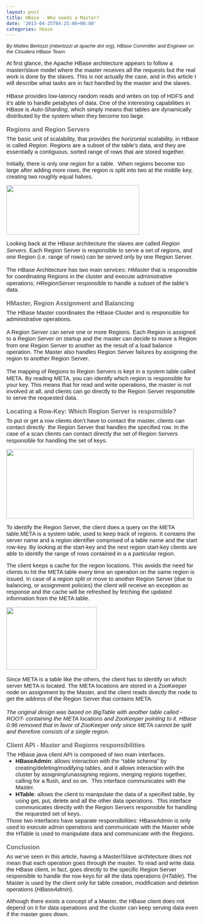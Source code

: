 ```yaml
---
layout: post
title: HBase - Who needs a Master?
date: '2013-04-25T04:25:06+00:00'
categories: hbase
---
```

<p><i style="font-family: verdana, arial, 'Bitstream Vera Sans', helvetica, sans-serif; font-size: 13px; font-weight: normal; line-height: normal;">By Matteo Bertozzi (mbertozzi at apache dot org),&nbsp;</i><i style="font-family: verdana, arial, 'Bitstream Vera Sans', helvetica, sans-serif; font-size: 13px; font-weight: normal; line-height: normal;">HBase Committer and&nbsp;</i><i style="font-family: verdana, arial, 'Bitstream Vera Sans', helvetica, sans-serif; font-size: 13px; font-weight: normal; line-height: normal;">Engineer on the Cloudera HBase Team.</i></p> 
  <p dir="ltr" style="line-height: 1.15; margin-top: 0pt; margin-bottom: 0pt;"><span style="font-size: 15px; font-family: Arial; background-color: transparent; vertical-align: baseline;">At
 first glance, the Apache HBase architecture appears to follow a 
master/slave model where the master receives all the requests but the 
real work is done by the slaves. This is not actually the case, and in 
this article I will describe what tasks are in fact handled by the 
master and the slaves.</span></p><br /><span style="font-size: 15px; font-family: Arial; background-color: transparent; vertical-align: baseline;"></span> 
  <p dir="ltr" style="line-height: 1.15; margin-top: 0pt; margin-bottom: 0pt;"><span style="font-size: 15px; font-family: Arial; background-color: transparent; vertical-align: baseline;">HBase
 provides low-latency random reads and writes on top of HDFS and it’s 
able to handle petabytes of data. One of the interesting capabilities in
 HBase is </span><span style="font-size: 15px; font-family: Arial; background-color: transparent; font-style: italic; vertical-align: baseline;">Auto-Sharding</span><span style="font-size: 15px; font-family: Arial; background-color: transparent; vertical-align: baseline;">, which simply means that tables are dynamically distributed by the system when they become too large.</span></p> 
  <h3 dir="ltr" style="line-height: 1.15; margin-top: 14pt; margin-bottom: 4pt;"><span style="font-size: 16px; font-family: Arial; color: #666666; background-color: transparent; vertical-align: baseline;">Regions and Region Servers</span></h3> 
  <p dir="ltr" style="line-height: 1.15; margin-top: 0pt; margin-bottom: 0pt;"><span style="font-size: 15px; font-family: Arial; background-color: transparent; vertical-align: baseline;">The basic unit of scalability, that provides the horizontal scalability, in HBase is called </span><span style="font-size: 15px; font-family: Arial; background-color: transparent; font-style: italic; vertical-align: baseline;">Region</span><span style="font-size: 15px; font-family: Arial; background-color: transparent; vertical-align: baseline;">.
 Regions are a subset of the table’s data, and they are essentially a 
contiguous, sorted range of rows that are stored together.</span></p> 
  <p><span style="font-size: 15px; font-family: Arial; background-color: transparent; vertical-align: baseline;">Initially,
 there is only one region for a table. &nbsp;When regions become too large 
after adding more rows, the region is split into two at the middle key, creating two roughly equal halves.</span></p> 
  <p dir="ltr" style="line-height: 1.15; margin-top: 0pt; margin-bottom: 0pt;"><span style="font-size: 15px; font-family: Arial; background-color: transparent; vertical-align: baseline;"></span></p> 
  <p dir="ltr" style="line-height: 1.15; margin-top: 0pt; margin-bottom: 0pt;"><span style="font-size: 15px; font-family: Arial; background-color: transparent; vertical-align: baseline;"><img src="https://lh3.googleusercontent.com/NoQlIlCSHp9O3iMvuJtwaGOPgycvBWxgT2K2cmCljtH4rGEs9Ya-_JQoKNaVgK2XbuNeD_MDecDHaVm5M_auxobvANwsRKPKJ4O2xeaT7x34iwaInAlmfIj61g" height="130" width="348" style="font-family: verdana, arial, 'Bitstream Vera Sans', helvetica, sans-serif; font-size: 13px; line-height: 1.15;" /></span></p> 
  <p> </p> 
  <p dir="ltr" style="line-height: 1.15; margin-top: 0pt; margin-bottom: 0pt;"><span style="font-size: 15px; font-family: Arial; background-color: transparent; vertical-align: baseline;">Looking back at the HBase architecture the slaves are called </span><span style="font-size: 15px; font-family: Arial; background-color: transparent; font-style: italic; vertical-align: baseline;">Region Servers</span><span style="font-size: 15px; font-family: Arial; background-color: transparent; vertical-align: baseline;">.
 Each Region Server is responsible to serve a set of regions, and one 
Region (i.e. range of rows) can be served only by one Region Server.</span></p><br /><span style="font-size: 15px; font-family: Arial; background-color: transparent; vertical-align: baseline;"></span> 
  <p dir="ltr" style="line-height: 1.15; margin-top: 0pt; margin-bottom: 0pt;"><span style="font-size: 15px; font-family: Arial; background-color: transparent; vertical-align: baseline;">The HBase Architecture has two main services: </span><span style="font-size: 15px; font-family: Arial; background-color: transparent; font-style: italic; vertical-align: baseline;">HMaster</span><span style="font-size: 15px; font-family: Arial; background-color: transparent; vertical-align: baseline;"> that is responsible for coordinating Regions in the cluster and execute administrative operations; </span><span style="font-size: 15px; font-family: Arial; background-color: transparent; font-style: italic; vertical-align: baseline;">HRegionServer</span><span style="font-size: 15px; font-family: Arial; background-color: transparent; vertical-align: baseline;"> responsible to handle a subset of the table’s data.</span></p> 
  <h3 dir="ltr" style="line-height: 1.15; margin-top: 14pt; margin-bottom: 4pt;"><span style="font-size: 16px; font-family: Arial; color: #666666; background-color: transparent; vertical-align: baseline;">HMaster, Region Assignment and Balancing</span></h3> 
  <p dir="ltr" style="line-height: 1.15; margin-top: 0pt; margin-bottom: 0pt;"><span style="font-size: 15px; font-family: Arial; background-color: transparent; vertical-align: baseline;">The HBase Master coordinates the HBase Cluster and is responsible for administrative operations.</span></p><br /><span style="font-size: 15px; font-family: Arial; background-color: transparent; vertical-align: baseline;"></span> 
  <p dir="ltr" style="line-height: 1.15; margin-top: 0pt; margin-bottom: 0pt;"><span style="font-size: 15px; font-family: Arial; background-color: transparent; vertical-align: baseline;">A
 Region Server can serve one or more Regions. Each Region is assigned to
 a Region Server on startup and the master can decide to move a Region 
from one Region Server to another as the result of a load balance 
operation. The Master also handles Region Server failures by assigning 
the region to another Region Server.</span></p><br /><span style="font-size: 15px; font-family: Arial; background-color: transparent; vertical-align: baseline;"></span> 
  <p dir="ltr" style="line-height: 1.15; margin-top: 0pt; margin-bottom: 0pt;"><span style="font-size: 15px; font-family: Arial; background-color: transparent; vertical-align: baseline;">The
 mapping of Regions to Region Servers is kept in a system table called 
META. By reading META, you can identify which region is responsible for 
your key. This means that for read and write operations, the master is 
not involved at all, and clients can go directly to the Region Server 
responsible to serve the requested data.</span></p> 
  <h3 dir="ltr" style="line-height: 1.15; margin-top: 14pt; margin-bottom: 4pt;"><span style="font-size: 16px; font-family: Arial; color: #666666; background-color: transparent; vertical-align: baseline;">Locating a Row-Key: Which Region Server is responsible?</span></h3> 
  <p dir="ltr" style="line-height: 1.15; margin-top: 0pt; margin-bottom: 0pt;"><span style="font-size: 15px; font-family: Arial; background-color: transparent; vertical-align: baseline;">To
 put or get a row clients don’t have to contact the master, clients can 
contact directly &nbsp;the Region Server that handles the specified row. In 
the case of a scan clients can contact directly the set of Region 
Servers responsible for handling the set of keys.</span></p> 
  <p> </p> 
  <p dir="ltr" style="line-height: 1.15; margin-top: 0pt; margin-bottom: 0pt;"><span style="font-size: 15px; font-family: Arial; background-color: transparent; vertical-align: baseline;"></span><img src="https://lh4.googleusercontent.com/B7BWdi84CvZPfWm205UM0wie0W922CwCczvN3dwp1izHDhoKpqXp4pFFNoMAnj-vz4mRAu9EXsURgum1_dZ-ELObZxqmY7v_uedvaCiZ5h0pwfynMoqjcebl" height="182" width="491" /><span style="font-size: 15px; font-family: Arial; background-color: transparent; vertical-align: baseline;"></span></p> 
  <p> </p> 
  <p dir="ltr" style="line-height: 1.15; margin-top: 0pt; margin-bottom: 0pt;"><span style="font-size: 15px; font-family: Arial; background-color: transparent; vertical-align: baseline;">To identify the Region Server, the client does a query on the META table.</span><span style="background-color: transparent; font-family: Arial; font-size: 15px; line-height: 1.15;">META
 is a system table, used to keep track of regions. It contains the 
server name and a region identifier comprised of a table name and the 
start row-key. By looking at the start-key and the next region start-key
 clients are able to identify the range of rows contained in a a 
particular region.</span></p> 
  <p> </p> 
  <p dir="ltr" style="line-height: 1.15; margin-top: 0pt; margin-bottom: 0pt;"><span style="font-size: 15px; font-family: Arial; background-color: transparent; vertical-align: baseline;">The
 client keeps a cache for the region locations. This avoids the need for
 clients to hit the META table every time an operation on the same 
region is issued. In case of a region split or move to another Region 
Server (due to balancing, or assignment policies) the client will 
receive an exception as response and the cache will be refreshed by 
fetching the updated information from the META table.</span></p> 
  <p> </p> 
  <p dir="ltr" style="line-height: 1.15; margin-top: 0pt; margin-bottom: 0pt;"><span style="font-size: 15px; font-family: Arial; background-color: transparent; vertical-align: baseline;"></span><span style="font-size: 15px; font-family: Arial; background-color: transparent; font-weight: bold; vertical-align: baseline;"></span><img src="https://lh5.googleusercontent.com/R5UmleW_ZUf-diafEZJmC6f6m14UtvL1tGOw0GRrrpG2-zXgUjYPckzjaEQujL719FV6MhQYInrz4KgAnIvRInqm9w_XSi_HYBmD0VWkja8HVdf-vN1JDE3E" height="164" width="237" /><span style="font-size: 15px; font-family: Arial; background-color: transparent; font-weight: bold; vertical-align: baseline;"></span></p> 
  <p dir="ltr" style="line-height: 1.15; margin-top: 0pt; margin-bottom: 0pt;"><br /></p> 
  <p dir="ltr" style="line-height: 1.15; margin-top: 0pt; margin-bottom: 0pt;"><span style="font-size: 15px; font-family: Arial; background-color: transparent; vertical-align: baseline;">Since
 META is a table like the others, the client has to identify on which 
server META is located. The META locations are stored in a ZooKeeper 
node on assignment by the Master, and the client reads directly the node
 to get the address of the Region Server that contains META.</span></p><br /><span style="font-size: 15px; font-family: Arial; background-color: transparent; vertical-align: baseline;"></span> 
  <p dir="ltr" style="line-height: 1.15; margin-top: 0pt; margin-bottom: 0pt;"><span style="font-size: 15px; font-family: Arial; background-color: transparent; font-style: italic; vertical-align: baseline;">The
 original design was based on BigTable with another table called -ROOT- 
containing the META locations and ZooKeeper pointing to it. HBase 0.96 
removed that in favor of ZooKeeper only since META cannot be split and 
therefore consists of a single region.</span></p> 
  <h3 dir="ltr" style="line-height: 1.15; margin-top: 14pt; margin-bottom: 4pt;"><span style="font-size: 16px; font-family: Arial; color: #666666; background-color: transparent; vertical-align: baseline;">Client API - Master and Regions responsibilities</span></h3> 
  <p dir="ltr" style="line-height: 1.15; margin-top: 0pt; margin-bottom: 0pt;"><span style="font-size: 15px; font-family: Arial; background-color: transparent; vertical-align: baseline;">The HBase java client API is composed of two main interfaces. </span></p> 
  <ul style="margin-top: 0pt; margin-bottom: 0pt;"> 
    <li dir="ltr" style="list-style-type: disc; font-size: 15px; font-family: Arial; background-color: transparent; vertical-align: baseline;"> 
      <p dir="ltr" style="line-height: 1.15; margin-top: 0pt; margin-bottom: 0pt;"><span style="background-color: transparent; font-weight: bold; vertical-align: baseline;">HBaseAdmin</span><span style="background-color: transparent; vertical-align: baseline;">:
 allows interaction with the “table schema&quot; by 
creating/deleting/modifying tables, and it allows interaction with the 
cluster by assigning/unassigning regions, merging regions together, 
calling for a flush, and so on. &nbsp;This interface communicates with the 
Master.</span></p> 
    </li> 
    <li dir="ltr" style="list-style-type: disc; font-size: 15px; font-family: Arial; background-color: transparent; vertical-align: baseline;"> 
      <p dir="ltr" style="line-height: 1.15; margin-top: 0pt; margin-bottom: 0pt;"><span style="background-color: transparent; font-weight: bold; vertical-align: baseline;">HTable</span><span style="background-color: transparent; vertical-align: baseline;">:
 allows the client to manipulate the data of a specified table, by using
 get, put, delete and all the other data operations. &nbsp;This interface 
communicates directly with the Region Servers responsible for handling 
the requested set of keys.</span></p> 
    </li> 
  </ul> 
  <p dir="ltr" style="line-height: 1.15; margin-top: 0pt; margin-bottom: 0pt;"><span style="font-size: 15px; font-family: Arial; background-color: transparent; vertical-align: baseline;">Those
 two interfaces have separate responsibilities: HBaseAdmin is only used 
to execute admin operations and communicate with the Master while the 
HTable is used to manipulate data and communicate with the Regions.</span></p> 
  <h3 dir="ltr" style="line-height: 1.15; margin-top: 14pt; margin-bottom: 4pt;"><span style="font-size: 16px; font-family: Arial; color: #666666; background-color: transparent; vertical-align: baseline;">Conclusion</span></h3> 
  <p dir="ltr" style="line-height: 1.15; margin-top: 0pt; margin-bottom: 0pt;"><span style="font-size: 15px; font-family: Arial; background-color: transparent; vertical-align: baseline;">As
 we’ve seen in this article, having a Master/Slave architecture does not
 mean that each operation goes through the master. To read and write 
data the HBase client, in fact, goes directly to the specific Region 
Server responsible to handle the row keys for all the data operations (</span><span style="font-size: 15px; font-family: Arial; background-color: transparent; font-style: italic; vertical-align: baseline;">HTable</span><span style="font-size: 15px; font-family: Arial; background-color: transparent; vertical-align: baseline;">). The Master is used by the client only for table creation, modification and deletion operations (</span><span style="font-size: 15px; font-family: Arial; background-color: transparent; font-style: italic; vertical-align: baseline;">HBaseAdmin</span><span style="font-size: 15px; font-family: Arial; background-color: transparent; vertical-align: baseline;">).</span></p> 
  <p> </p><span style="font-size: 15px; font-family: Arial; background-color: transparent; vertical-align: baseline;">Although
 there exists a concept of a Master, the HBase client does not depend on
 it for data operations and the cluster can keep serving data even if 
the master goes down.&nbsp;</span><br />
